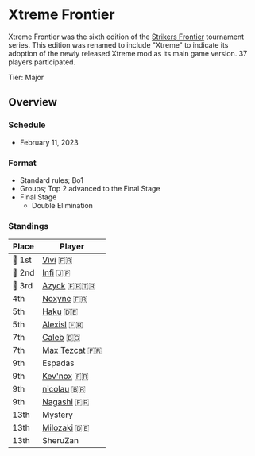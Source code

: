 # Xtreme Frontier

Xtreme Frontier was the sixth edition of the [Strikers Frontier](sfmain.md) tournament series.
This edition was renamed to include "Xtreme" to indicate its adoption of the newly released Xtreme mod as its main game version.
37 players participated.

Tier: Major

## Overview

### Schedule

- February 11, 2023

### Format

- Standard rules; Bo1
- Groups; Top 2 advanced to the Final Stage
- Final Stage
  - Double Elimination

### Standings

|Place|Player|
|-|-|
|:1st_place_medal: 1st|[Vivi](../../players/french/vivi.md) :fr:|
|:2nd_place_medal: 2nd|[Infi](../../players/japanese/infi.md) :jp:|
|:3rd_place_medal: 3rd|[Azyck](../../players/french/azyck.md) :fr::tr:|
|4th|[Noxyne](../../players/french/noxyne.md) :fr:|
|5th|[Haku](../../players/german/haku.md) :de:|
|5th|[Alexisl](../../players/french/alexisl.md) :fr:|
|7th|[Caleb](../../players/bulgarian/caleb.md) :bulgaria:|
|7th|[Max Tezcat](../../players/french/maxtezcat.md) :fr:|
|9th|Espadas|
|9th|[Kev'nox](../../players/french/kevnox.md) :fr:|
|9th|[nicolau](../../players/brazilian/nicolau.md) :brazil:|
|9th|[Nagashi](../../players/french/nagashi.md) :fr:|
|13th|Mystery|
|13th|[Milozaki](../../players/german/milozaki.md) :de:|
|13th|SheruZan|
